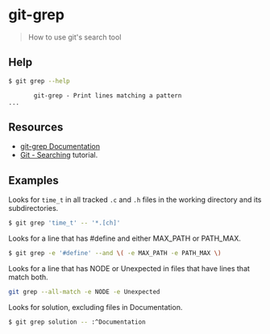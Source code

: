 # git-grep
> How to use git's search tool


## Help

```sh
$ git grep --help
```

```
       git-grep - Print lines matching a pattern
...
```


## Resources

- [git-grep Documentation](https://git-scm.com/docs/git-grep)
- [Git - Searching](https://git-scm.com/book/en/v2/Git-Tools-Searching) tutorial.


## Examples

Looks for `time_t` in all tracked `.c` and `.h` files in the working directory and its subdirectories.

```sh
$ git grep 'time_t' -- '*.[ch]'
```

Looks for a line that has #define and either MAX_PATH or PATH_MAX.

```sh
$ git grep -e '#define' --and \( -e MAX_PATH -e PATH_MAX \)
```

Looks for a line that has NODE or Unexpected in files that have lines that match both.

```sh
git grep --all-match -e NODE -e Unexpected
```

Looks for solution, excluding files in Documentation.

```sh
$ git grep solution -- :^Documentation
```
